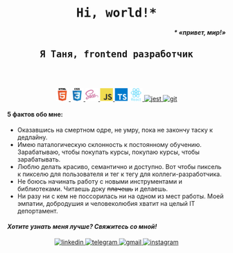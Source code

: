 <h1 align="center"><samp><strong>Hi, world!*</strong></samp></h1>

<h5 align="right">* «привет, мир!»</h5>

<h2 align="center"><samp><strong>Я Таня, frontend разработчик</strong></samp></h2>
<br>
<br>
<p align="center">
  <a href="https://www.w3.org/html/" target="_blank">
    <img src="https://raw.githubusercontent.com/devicons/devicon/master/icons/html5/html5-original-wordmark.svg" alt="html5" width="30" height="30"/>
  </a> 
  <a href="https://www.w3schools.com/css/" target="_blank">
    <img src="https://raw.githubusercontent.com/devicons/devicon/master/icons/css3/css3-original-wordmark.svg" alt="css3" width="30" height="30"/> 
  </a> 
  <a href="https://sass-lang.com" target="_blank"> 
    <img src="https://raw.githubusercontent.com/devicons/devicon/master/icons/sass/sass-original.svg" alt="sass" width="30" height="30"/> 
  </a> 
  <a href="https://developer.mozilla.org/en-US/docs/Web/JavaScript" target="_blank"> 
    <img src="https://raw.githubusercontent.com/devicons/devicon/master/icons/javascript/javascript-original.svg" alt="javascript" width="30" height="30"/> 
  </a> 
  <a>
    <img src="https://raw.githubusercontent.com/devicons/devicon/master/icons/typescript/typescript-original.svg" alt="typescript" width="30" height="30"/>
  </a> 
  <a href="https://reactjs.org/" target="_blank"> 
    <img src="https://raw.githubusercontent.com/devicons/devicon/master/icons/react/react-original-wordmark.svg" alt="react" width="30" height="30"/>
  </a> 
  <a href="https://jestjs.io" target="_blank"> 
    <img src="https://www.vectorlogo.zone/logos/jestjsio/jestjsio-icon.svg" alt="jest" width="30" height="30"/> 
  </a> 
  <a href="https://git-scm.com/" target="_blank">
    <img src="https://www.vectorlogo.zone/logos/git-scm/git-scm-icon.svg" alt="git" width="30" height="30"/>
  </a>
</p>

<h4>5 фактов обо мне:</h4>
<ul>
  <li>Оказавшись на смертном одре, не умру, пока не закончу таску к дедлайну.</li>
  <li>Имею паталогическую склонность к постоянному обучению. Зарабатываю, чтобы покупать курсы, покупаю курсы, чтобы зарабатывать.</li>
  <li>Люблю делать красиво, семантично и доступно. Вот чтобы пиксель к пикселю для пользователя и тег к тегу для коллеги-разработчика.</li>
  <li>Не боюсь начинать работу с новыми инструментами и библиотеками. Читаешь доку <s>плачешь</s> и делаешь.</li>
  <li>Ни разу ни с кем не поссорилась ни на одном из мест работы. Моей эмпатии, добродушия и человеколюбия хватит на целый IT депортамент.</li>
</ul>
<h4><strong><em>Хотите узнать меня лучше? Свяжитесь со мной!</em></strong></h4>
<p align="center">
  <a href="https://www.linkedin.com/in/tata-sysueva-293589200//" target="_blank">
    <img src="https://cdn.jsdelivr.net/npm/simple-icons@3.0.1/icons/linkedin.svg" alt="linkedin" height="40">
  </a>
  <a href="https://t.me/tra_tata160" target="_blank">
    <img src="https://cdn.jsdelivr.net/npm/simple-icons@3.13.0/icons/telegram.svg" alt="telegram" height="40">
  </a>
  <a href="mailto:t.sysueva031291@gmail.com" target="_blank">
    <img src="https://cdn.jsdelivr.net/npm/simple-icons@3.13.0/icons/gmail.svg" alt="gmail" height="40">
  </a>
  <a href="https://www.instagram.com/tra__tata/" target="_blank">
    <img src="https://cdn.jsdelivr.net/npm/simple-icons@3.0.1/icons/instagram.svg" alt="instagram" height="40">
  </a>
</p>




